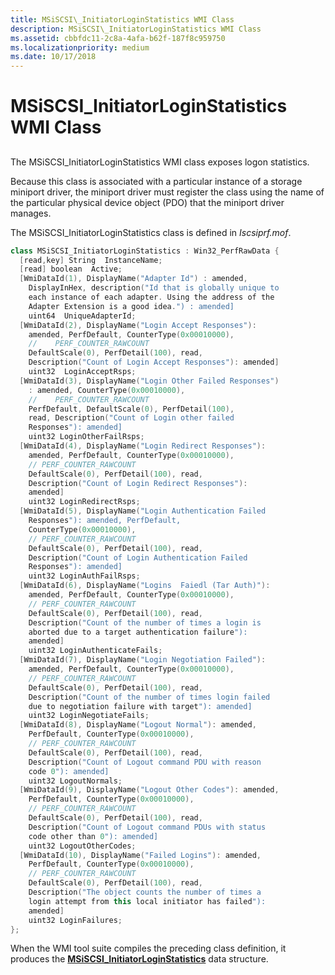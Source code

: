 ```yaml
---
title: MSiSCSI\_InitiatorLoginStatistics WMI Class
description: MSiSCSI\_InitiatorLoginStatistics WMI Class
ms.assetid: cbbfdc11-2c8a-4afa-b62f-187f8c959750
ms.localizationpriority: medium
ms.date: 10/17/2018
---
```


# MSiSCSI\_InitiatorLoginStatistics WMI Class


## <span id="ddk_msiscsi_initiatorloginstatistics_wmi_class_kr"></span><span id="DDK_MSISCSI_INITIATORLOGINSTATISTICS_WMI_CLASS_KR"></span>


The MSiSCSI\_InitiatorLoginStatistics WMI class exposes logon statistics.

Because this class is associated with a particular instance of a storage miniport driver, the miniport driver must register the class using the name of the particular physical device object (PDO) that the miniport driver manages.

The MSiSCSI\_InitiatorLoginStatistics class is defined in *Iscsiprf.mof*.

```cpp
class MSiSCSI_InitiatorLoginStatistics : Win32_PerfRawData {
  [read,key] String  InstanceName;
  [read] boolean  Active;
  [WmiDataId(1), DisplayName("Adapter Id") : amended, 
    DisplayInHex, description("Id that is globally unique to 
    each instance of each adapter. Using the address of the 
    Adapter Extension is a good idea.") : amended]
    uint64  UniqueAdapterId;
  [WmiDataId(2), DisplayName("Login Accept Responses"): 
    amended, PerfDefault, CounterType(0x00010000),
    //    PERF_COUNTER_RAWCOUNT
    DefaultScale(0), PerfDetail(100), read, 
    Description("Count of Login Accept Responses"): amended] 
    uint32  LoginAcceptRsps;
  [WmiDataId(3), DisplayName("Login Other Failed Responses") 
    : amended, CounterType(0x00010000),
    //    PERF_COUNTER_RAWCOUNT
    PerfDefault, DefaultScale(0), PerfDetail(100),
    read, Description("Count of Login other failed
    Responses"): amended] 
    uint32 LoginOtherFailRsps;
  [WmiDataId(4), DisplayName("Login Redirect Responses"): 
    amended, PerfDefault, CounterType(0x00010000),
    // PERF_COUNTER_RAWCOUNT
    DefaultScale(0), PerfDetail(100), read,
    Description("Count of Login Redirect Responses"): 
    amended] 
    uint32 LoginRedirectRsps;
  [WmiDataId(5), DisplayName("Login Authentication Failed 
    Responses"): amended, PerfDefault,
    CounterType(0x00010000),
    // PERF_COUNTER_RAWCOUNT
    DefaultScale(0), PerfDetail(100), read,
    Description("Count of Login Authentication Failed 
    Responses"): amended] 
    uint32 LoginAuthFailRsps;
  [WmiDataId(6), DisplayName("Logins  Faiedl (Tar Auth)"): 
    amended, PerfDefault, CounterType(0x00010000),
    // PERF_COUNTER_RAWCOUNT
    DefaultScale(0), PerfDetail(100), read,
    Description("Count of the number of times a login is 
    aborted due to a target authentication failure"): 
    amended] 
    uint32 LoginAuthenticateFails;
  [WmiDataId(7), DisplayName("Login Negotiation Failed"): 
    amended, PerfDefault, CounterType(0x00010000),
    // PERF_COUNTER_RAWCOUNT
    DefaultScale(0), PerfDetail(100), read,
    Description("Count of the number of times login failed 
    due to negotiation failure with target"): amended] 
    uint32 LoginNegotiateFails;
  [WmiDataId(8), DisplayName("Logout Normal"): amended,
    PerfDefault, CounterType(0x00010000),
    // PERF_COUNTER_RAWCOUNT
    DefaultScale(0), PerfDetail(100), read,
    Description("Count of Logout command PDU with reason 
    code 0"): amended] 
    uint32 LogoutNormals;
  [WmiDataId(9), DisplayName("Logout Other Codes"): amended,
    PerfDefault, CounterType(0x00010000),
    // PERF_COUNTER_RAWCOUNT
    DefaultScale(0), PerfDetail(100), read,
    Description("Count of Logout command PDUs with status 
    code other than 0"): amended] 
    uint32 LogoutOtherCodes;
  [WmiDataId(10), DisplayName("Failed Logins"): amended,
    PerfDefault, CounterType(0x00010000),
    // PERF_COUNTER_RAWCOUNT
    DefaultScale(0), PerfDetail(100), read,
    Description("The object counts the number of times a 
    login attempt from this local initiator has failed"): 
    amended] 
    uint32 LoginFailures;
};
```

When the WMI tool suite compiles the preceding class definition, it produces the [**MSiSCSI\_InitiatorLoginStatistics**](https://msdn.microsoft.com/library/windows/hardware/ff563040) data structure.

 

 





